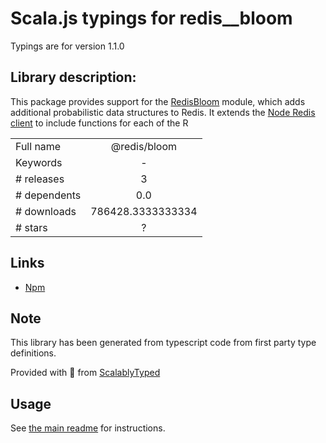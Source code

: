 
# Scala.js typings for redis__bloom

Typings are for version 1.1.0

## Library description:
This package provides support for the [RedisBloom](https://redisbloom.io) module, which adds additional probabilistic data structures to Redis.  It extends the [Node Redis client](https://github.com/redis/node-redis) to include functions for each of the R

|                    |                 |
| ------------------ | :-------------: |
| Full name          | @redis/bloom |
| Keywords           | - |
| # releases         | 3 |
| # dependents       | 0.0 |
| # downloads        | 786428.3333333334 |
| # stars            | ? |

## Links
- [Npm](https://www.npmjs.com/package/%40redis%2Fbloom)
    


## Note
This library has been generated from typescript code from first party type definitions.

Provided with :purple_heart: from [ScalablyTyped](https://github.com/oyvindberg/ScalablyTyped)

## Usage
See [the main readme](../../readme.md) for instructions.


